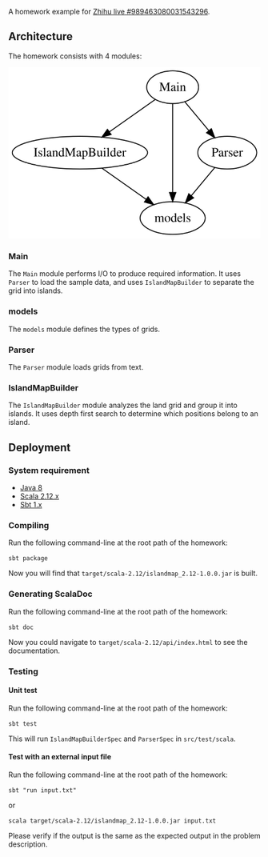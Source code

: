 A homework example for [Zhihu live #989463080031543296](https://www.zhihu.com/lives/989463080031543296).

## Architecture

The homework consists with 4 modules:

![](islandmap.gv.svg)

### Main

The `Main` module performs I/O to produce required information. It uses `Parser` to load the sample data, and uses `IslandMapBuilder` to separate the grid into islands.

### models

The `models` module defines the types of grids.

### Parser

The `Parser` module loads grids from text.

### IslandMapBuilder

The `IslandMapBuilder` module analyzes the land grid and group it into islands. It uses depth first search to determine which positions belong to an island.
 
## Deployment

### System requirement

 * [Java 8](http://www.oracle.com/technetwork/java/javase/downloads/index.html)
 * [Scala 2.12.x](http://scala-lang.org/download/)
 * [Sbt 1.x](http://www.scala-sbt.org/download.html)

### Compiling

Run the following command-line at the root path of the homework:

```
sbt package
```

Now you will find that `target/scala-2.12/islandmap_2.12-1.0.0.jar` is built.

### Generating ScalaDoc

Run the following command-line at the root path of the homework:

```
sbt doc
```

Now you could navigate to `target/scala-2.12/api/index.html` to see the documentation.

### Testing

#### Unit test

Run the following command-line at the root path of the homework:

```
sbt test
```

This will run `IslandMapBuilderSpec` and `ParserSpec` in `src/test/scala`.

#### Test with an external input file

Run the following command-line at the root path of the homework:

```
sbt "run input.txt"
```

or

```
scala target/scala-2.12/islandmap_2.12-1.0.0.jar input.txt
```

Please verify if the output is the same as the expected output in the problem description.
